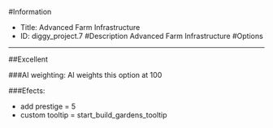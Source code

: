 #Information
 - Title: Advanced Farm Infrastructure
 - ID: diggy_project.7
#Description
Advanced Farm Infrastructure
#Options

___
##Excellent

###AI weighting:
AI weights this option at 100


###Efects:<ul><li>add prestige = 5</li><li>custom tooltip = start_build_gardens_tooltip</li></ul>
